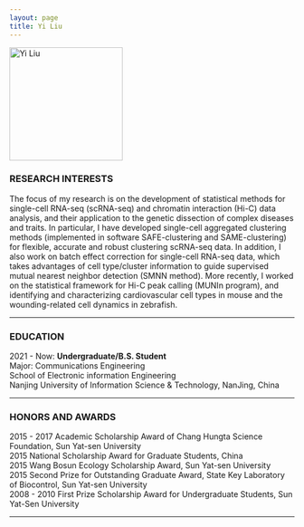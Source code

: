 ```yaml
---
layout: page
title: Yi Liu
---
```


<div class="container">
    <div class="row-fluid">
        <div class="span2">
        <a href="assets/YiLiu.jpg">
            <img src="assets/YiLiu.jpg"  width="200" title="Yi Liu" alt="Yi Liu"/>
        </a>
        </div>
    </div>
</div>


### RESEARCH INTERESTS

The focus of my research is on the development of statistical methods for single-cell RNA-seq (scRNA-seq) and chromatin interaction (Hi-C) data analysis, and their application to the genetic dissection of complex diseases and traits. In particular, I have developed single-cell aggregated clustering methods (implemented in software SAFE-clustering and SAME-clustering) for flexible, accurate and robust clustering scRNA-seq data. In addition, I also work on batch effect correction for single-cell RNA-seq data, which takes advantages of cell type/cluster information to guide supervised mutual nearest neighbor detection (SMNN method). More recently, I worked on the statistical framework for Hi-C peak calling (MUNIn program), and identifying and characterizing cardiovascular cell types in mouse and the wounding-related cell dynamics in zebrafish.

---

###  EDUCATION

2021 - Now:  <b>Undergraduate/B.S. Student</b><br/>
    Major: Communications Engineering<br/>
    School of Electronic information Engineering<br/>
    Nanjing University of Information Science & Technology, NanJing, China<br/>

---

### HONORS AND AWARDS
2015 - 2017 Academic Scholarship Award of Chang Hungta Science Foundation, Sun Yat-sen University<br/>
2015    National Scholarship Award for Graduate Students, China<br/>
2015    Wang Bosun Ecology Scholarship Award, Sun Yat-sen University<br/>
2015    Second Prize for Outstanding Graduate Award, State Key Laboratory of Biocontrol, Sun Yat-sen University<br/>
2008 - 2010 First Prize Scholarship Award for Undergraduate Students, Sun Yat-Sen University<br/>

---

[//]: # (### CONTACT INFORMATION)

[//]: # ()
[//]: # (<div class="container">)

[//]: # (    <div class="row-fluid">)

[//]: # (            <b>Email</b>: 202183270006@nuist.edu.cn<br/>)

[//]: # (    </div>)

[//]: # (</div>)
